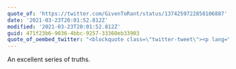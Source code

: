 ```yaml
---
quote_of: 'https://twitter.com/GivenToRant/status/1374259722858106887'
date: '2021-03-23T20:01:52.812Z'
modified: '2021-03-23T20:01:52.812Z'
guid: 471f23b6-9036-4bbc-9257-33360eb33903
quote_of_oembed_twitter: "<blockquote class=\"twitter-tweet\"><p lang=\"en\" dir=\"ltr\">You have to be an absolute fuckstick to believe that you know better than a person actually requesting these interventions<br><br>Which is quite likely considering absolutely nothing you&#39;ve said has been accurate in the least and you can&#39;t even follow a fucking conversation accurately <a href=\"https://t.co/2Y4f06tyCr\">https://t.co/2Y4f06tyCr</a></p>&mdash; Steph \U0001F9DC‍♀️ (@GivenToRant) <a href=\"https://twitter.com/GivenToRant/status/1374259722858106887?ref_src=twsrc%5Etfw\">March 23, 2021</a></blockquote>\n<script async src=\"https://platform.twitter.com/widgets.js\" charset=\"utf-8\"></script>\n"
---
```

An excellent series of truths. 
